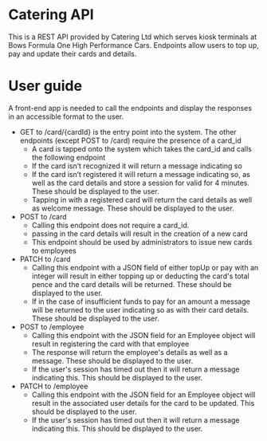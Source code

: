 # Catering API

This is a REST API provided by Catering Ltd which serves kiosk terminals at Bows Formula One High Performance Cars. Endpoints allow users to top up, pay and update their cards and details. 

# User guide

A front-end app is needed to call the endpoints and display the responses in an accessible format to the user.

* GET to /card/{cardId} is the entry point into the system. The other endpoints (except POST to /card) require the presence of a card_id
    * A card is tapped onto the system which takes the card_id and calls the following endpoint
    * If the card isn’t recognized it will return a message indicating so
    * If the card isn’t registered it will return a message indicating so, as well as the card details and store a session for valid for 4 minutes. These should be displayed to the user.
    * Tapping in with a registered card will return the card details as well as welcome message. These should be displayed to the user.
* POST to /card
    * Calling this endpoint does not require a card_id.
    * passing in the card details will result in the creation of a new card
    * This endpoint should be used by administrators to issue new cards to employees
* PATCH to /card
    * Calling this endpoint with a JSON field of either topUp or pay with an integer will result in either topping up or deducting the card's total pence and the card details will be returned. These should be displayed to the user.
    * If in the case of insufficient funds to pay for an amount a message will be returned to the user indicating so as with their card details. These should be displayed to the user.
* POST to /employee
    * Calling this endpoint with the JSON field for an Employee object will result in registering the card with that employee
    * The response will return the employee's details as well as a message. These should be displayed to the user.
    * If the user's session has timed out then it will return a message indicating this. This should be displayed to the user.
* PATCH to /employee
    * Calling this endpoint with the JSON field for an Employee object will result in the associated user details for the card to be updated. This should be displayed to the user.
    * If the user's session has timed out then it will return a message indicating this. This should be displayed to the user. 
